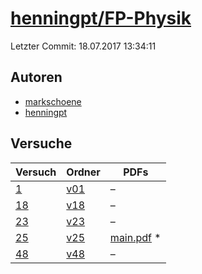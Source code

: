 # [henningpt/FP-Physik](https://github.com/henningpt/FP-Physik)

Letzter Commit: 18.07.2017 13:34:11

## Autoren
- [markschoene](https://github.com/markschoene)
- [henningpt](https://github.com/henningpt)

## Versuche

|       Versuch        |                           Ordner                            |                                                                          PDFs                                                                           |
|----------------------|-------------------------------------------------------------|---------------------------------------------------------------------------------------------------------------------------------------------------------|
|[1](../../versuch/1)  |[v01](https://github.com/henningpt/FP-Physik/tree/master/v01)|–                                                                                                                                                        |
|[18](../../versuch/18)|[v18](https://github.com/henningpt/FP-Physik/tree/master/v18)|–                                                                                                                                                        |
|[23](../../versuch/23)|[v23](https://github.com/henningpt/FP-Physik/tree/master/v23)|–                                                                                                                                                        |
|[25](../../versuch/25)|[v25](https://github.com/henningpt/FP-Physik/tree/master/v25)|[main.pdf](https://docs.google.com/viewer?url=https://raw.githubusercontent.com/NicoWeio/awesome-ap-pdfs/main/henningpt%E2%88%95FP-Physik/25/main.pdf) \*|
|[48](../../versuch/48)|[v48](https://github.com/henningpt/FP-Physik/tree/master/v48)|–                                                                                                                                                        |

